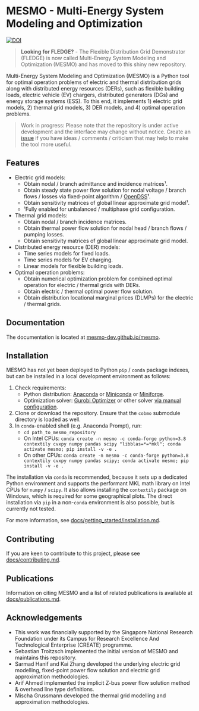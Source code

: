 # MESMO - Multi-Energy System Modeling and Optimization

[![DOI](https://zenodo.org/badge/201130660.svg)](https://zenodo.org/badge/latestdoi/201130660)

> **Looking for FLEDGE?** - The Flexible Distribution Grid Demonstrator (FLEDGE) is now called Multi-Energy System Modeling and Optimization (MESMO) and has moved to this shiny new repository.

Multi-Energy System Modeling and Optimization (MESMO) is a Python tool for optimal operation problems of electric and thermal distribution grids along with distributed energy resources (DERs), such as flexible building loads, electric vehicle (EV) chargers, distributed generators (DGs) and energy storage systems (ESS). To this end, it implements 1) electric grid models, 2) thermal grid models, 3) DER models, and 4) optimal operation problems.

> Work in progress: Please note that the repository is under active development and the interface may change without notice. Create an [issue](https://github.com/mesmo-dev/mesmo/issues) if you have ideas / comments / criticism that may help to make the tool more useful.

## Features

- Electric grid models:
    - Obtain nodal / branch admittance and incidence matrices¹.
    - Obtain steady state power flow solution for nodal voltage / branch flows / losses via fixed-point algorithm / [OpenDSS](https://github.com/dss-extensions/OpenDSSDirect.py)¹.
    - Obtain sensitivity matrices of global linear approximate grid model¹.
    - ¹Fully enabled for unbalanced / multiphase grid configuration.
- Thermal grid models:
    - Obtain nodal / branch incidence matrices.
    - Obtain thermal power flow solution for nodal head / branch flows / pumping losses.
    - Obtain sensitivity matrices of global linear approximate grid model.
- Distributed energy resource (DER) models:
    - Time series models for fixed loads.
    - Time series models for EV charging.
    - Linear models for flexible building loads.
- Optimal operation problems:
    - Obtain numerical optimization problem for combined optimal operation for electric / thermal grids with DERs.
    - Obtain electric / thermal optimal power flow solution.
    - Obtain distribution locational marginal prices (DLMPs) for the electric / thermal grids.

## Documentation

The documentation is located at [mesmo-dev.github.io/mesmo](https://mesmo-dev.github.io/mesmo).

## Installation

MESMO has not yet been deployed to Python `pip` / `conda` package indexes, but can be installed in a local development environment as follows:

1. Check requirements:
    - Python distribution: [Anaconda](https://www.anaconda.com/distribution/) or [Miniconda](https://docs.conda.io/en/latest/miniconda.html) or [Miniforge](https://github.com/conda-forge/miniforge).
    - Optimization solver: [Gurobi Optimizer](http://www.gurobi.com/) or other solver [via manual configuration](docs/getting_started/configuration.md#optimization-solver).
2. Clone or download the repository. Ensure that the `cobmo` submodule directory is loaded as well.
3. In `conda`-enabled shell (e.g. Anaconda Prompt), run:
    - `cd path_to_mesmo_repository`
    - On Intel CPUs: `conda create -n mesmo -c conda-forge python=3.8 contextily cvxpy numpy pandas scipy "libblas=*=*mkl"; conda activate mesmo; pip install -v -e .`
    - On other CPUs: `conda create -n mesmo -c conda-forge python=3.8 contextily cvxpy numpy pandas scipy; conda activate mesmo; pip install -v -e .`

The installation via `conda` is recommended, because it sets up a dedicated Python environment and supports the performant MKL math library on Intel CPUs for `numpy` / `scipy`. It also allows installing the `contextily` package on Windows, which is required for some geographical plots. The direct installation via `pip` in a non-`conda` environment is also possible, but is currently not tested.

For more information, see [docs/getting_started/installation.md](docs/getting_started/installation.md).

## Contributing

If you are keen to contribute to this project, please see [docs/contributing.md](./docs/contributing.md).

## Publications

Information on citing MESMO and a list of related publications is available at [docs/publications.md](docs/publications.md).

## Acknowledgements

- This work was financially supported by the Singapore National Research Foundation under its Campus for Research Excellence And Technological Enterprise (CREATE) programme.
- Sebastian Troitzsch implemented the initial version of MESMO and maintains this repository.
- Sarmad Hanif and Kai Zhang developed the underlying electric grid modelling, fixed-point power flow solution and electric grid approximation methodologies.
- Arif Ahmed implemented the implicit Z-bus power flow solution method & overhead line type definitions.
- Mischa Grussmann developed the thermal grid modelling and approximation methodologies.
